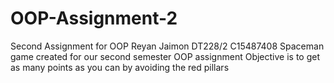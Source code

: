 # OOP-Assignment-2
Second Assignment for OOP
Reyan Jaimon
DT228/2
C15487408
Spaceman game created for our second semester OOP assignment
Objective is to get as many points as you can by avoiding the red pillars
